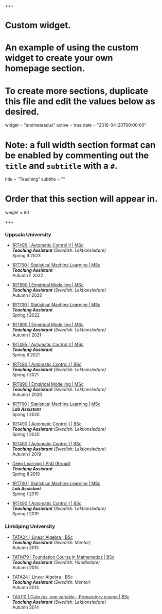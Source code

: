 +++
# Custom widget.
# An example of using the custom widget to create your own homepage section.
# To create more sections, duplicate this file and edit the values below as desired.
widget = "andmeteadus"
active = true
date = "2016-04-20T00:00:00"

# Note: a full width section format can be enabled by commenting out the `title` and `subtitle` with a `#`.
title = "Teaching"
subtitle = ""

# Order that this section will appear in.
weight = 60

+++

### Uppsala University

* [1RT495 | Automatic Control II | MSc](https://www.uu.se/en/admissions/freestanding-courses/course-syllabus/?kpid=38780&lasar=21%2F22&typ=1)\
_**Teaching Assistant** (Swedish: Lektionsledare)_\
Spring II 2023

* [1RT700 | Statistical Machine Learning | MSc](https://uppsala.instructure.com/courses/65587)\
_**Teaching Assistant**_\
Autumn II 2022

* [1RT890 | Empirical Modelling | MSc](https://www.uu.se/en/admissions/freestanding-courses/course-syllabus/?kpid=44424&type=1)\
_**Teaching Assistant** (Swedish: Lektionsledare)_\
Autumn I 2022

* [1RT700 | Statistical Machine Learning | MSc](https://uppsala.instructure.com/courses/46077)\
_**Teaching Assistant**_\
Spring I 2022

* [1RT890 | Empirical Modelling | MSc](https://www.uu.se/en/admissions/freestanding-courses/course-syllabus/?kpid=44424&type=1)\
_**Teaching Assistant** (Swedish: Lektionsledare)_\
Autumn I 2021

* [1RT495 | Automatic Control II | MSc](https://www.uu.se/en/admissions/freestanding-courses/course-syllabus/?kpid=38780&lasar=21%2F22&typ=1)\
_**Teaching Assistant**_\
Spring II 2021

* [1RT490 | Automatic Control I | BSc](http://www.uu.se/en/admissions/freestanding-courses/course-syllabus/?kpid=29556&lasar=&typ=0)\
_**Teaching Assistant** (Swedish: Lektionsledare)_\
Spring I 2021

* [1RT890 | Empirical Modelling | MSc](https://www.uu.se/en/admissions/freestanding-courses/course-syllabus/?kpid=38406&type=1)\
_**Teaching Assistant** (Swedish: Lektionsledare)_\
Autumn I 2020

* [1RT700 | Statistical Machine Learning | MSc](http://www.it.uu.se/edu/course/homepage/sml)\
_**Lab Assistant**_\
Spring I 2020

* [1RT490 | Automatic Control I | BSc](http://www.uu.se/en/admissions/freestanding-courses/course-syllabus/?kpid=29556&lasar=&typ=0)\
_**Teaching Assistant** (Swedish: Lektionsledare)_\
Spring I 2020

* [1RT490 | Automatic Control I | BSc](http://www.uu.se/en/admissions/freestanding-courses/course-syllabus/?kpid=29556&lasar=&typ=0)\
_**Teaching Assistant** (Swedish: Lektionsledare)_\
Autumn I 2019

* [Deep Learning | PhD (Broad)](http://www.it.uu.se/research/systems_and_control/education/2019/dl)\
_**Teaching Assistant**_\
Spring II 2019

* [1RT700 | Statistical Machine Learning | MSc](http://www.it.uu.se/edu/course/homepage/sml)\
_**Lab Assistant**_\
Spring I 2019

* [1RT490 | Automatic Control I | BSc](http://www.uu.se/en/admissions/freestanding-courses/course-syllabus/?kpid=29556&lasar=&typ=0)\
_**Teaching Assistant** (Swedish: Lektionsledare)_\
Spring I 2019




### Linköping University

* [TATA24 | Linear Algebra | BSc](https://liu.se/studieinfo/en/kurs/tata24/ht-2018)\
_**Teaching Assistant** (Swedish: Mentor)_\
Autumn 2015

* [TATM79 | Foundation Course in Mathematics | BSc](https://liu.se/studieinfo/en/kurs/tatm79/ht-2018)\
_**Teaching Assistant** (Swedish: Handledare)_\
Autumn 2015

* [TATA24 | Linear Algebra | BSc](https://liu.se/studieinfo/en/kurs/tata24/ht-2018)\
_**Teaching Assistant** (Swedish: Mentor)_\
Autumn 2014

* [TAIU10 | Calculus, one variable - Preparatory course | BSc](https://liu.se/studieinfo/en/kurs/taiu10/ht-2018)\
_**Teaching Assistant** (Swedish: Lektionsledare)_\
Autumn 2014
